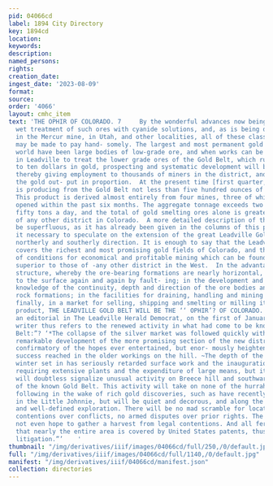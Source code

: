 ```yaml
---
pid: 04066cd
label: 1894 City Directory
key: 1894cd
location: 
keywords: 
description: 
named_persons: 
rights: 
creation_date: 
ingest_date: '2023-08-09'
format: 
source: 
order: '4066'
layout: cmhc_item
text: 'THE OPHIR OF COLORADO. 7     By the wonderful advances now being made in the
  wet treatment of such ores with cyanide solutions, and, as is being demonstrated
  in the Mercur mine, in Utah, and other localities, all of these classes of ores
  may be made to pay hand- somely. The largest and most permanent gold mines in the
  world have been large bodies of low-grade ore, and when works can be established
  in Leadville to treat the lower grade ores of the Gold Belt, which run from five
  to ten dollars in gold, prospecting and systematic development will be stimulated,
  thereby giving employment to thousands of miners in the district, and increasing
  the gold out- put in proportion.  At the present time [first quarter, 1894], Leadville
  is producing from the Gold Belt not less than five hundred ounces of gold daily.
  This product is derived almost entirely from four mines, three of which have been
  opened within the past six months. The aggregate tonnage exceeds two hundred and
  fifty tons a day, and the total of gold smelting ores alone is greater than that
  of any other district in Colorado.  A more detailed description of these mines would
  be superfluous, as it has already been given in the columns of this paper. Nor is
  it necessary to speculate on the extension of the great Leadville Gold Belt in a
  northerly and southerly direction. It is enough to say that the Leadville Gold Belt
  covers the richest and most promising gold fields of Colorado, and that the combination
  of conditions for economical and profitable mining which can be found there are
  superior to those of -any other district in the West.  In the advantages of geological
  structure, whereby the ore-bearing formations are nearly horizontal, and are brought
  to the surface again and again by fault- ing; in the development and consequent
  knowledge of the continuity, depth and direction of the ore bodies and their associated
  rock formations; in the facilities for draining, handling and mining the ores; and,
  finally, in a market for selling, shipping and smelting or milling its enormous
  product, THE LEADVILLE GOLD BELT WILL BE THE ‘‘ OPHIR’? OF COLORADO.     ae     In
  an editorial in The Leadville Herald Democrat, on the first of January, 1894, the
  writer thus refers to the renewed activity in what had come to be known as the ‘‘Gold
  Belt:”? ‘*The collapse of the silver market was followed quickly with a somewhat
  remarkable development of the more promising section of the new district, with results
  confirmatory of the hopes ever entertained, but enor- mously heightened by the conceded
  success reached in the older workings on the hill. ~The depth of the snow since
  winter set in has seriously retarded surface work and the inauguration of new enterprises,
  requiring extensive plants and the expenditure of large means, but its disappearance
  will doubtless signalize unusual activity on Breece hill and southward to the limits
  of the known Gold Belt. This activity will take on none of the hurrah phases ordinarily
  following in the wake of rich gold discoveries, such as have recently been made
  in the Little Johnnie, but will be quiet and decorous, and along the lines of scientific
  and well-defined exploration. There will be no mad scramble for locations, no serious
  contentions over conflicts, no armed disputes over prior rights. The lawyers may
  not even hope to gather a harvest from legal contentions. And all fer the reason
  that nearly the entire area is covered by United States patents, thus shutting out
  litigation.”’    '
thumbnail: "/img/derivatives/iiif/images/04066cd/full/250,/0/default.jpg"
full: "/img/derivatives/iiif/images/04066cd/full/1140,/0/default.jpg"
manifest: "/img/derivatives/iiif/04066cd/manifest.json"
collection: directories
---
```

